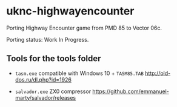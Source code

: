 # uknc-highwayencounter
Porting Highway Encounter game from PMD 85 to Vector 06c.


Porting status: Work In Progress.


## Tools for the tools folder

 - `tasm.exe` compatible with Windows 10 + `TASM85.TAB`
   http://old-dos.ru/dl.php?id=1926

 - `salvador.exe` ZX0 compressor
   https://github.com/emmanuel-marty/salvador/releases


